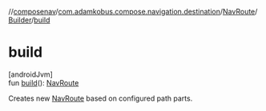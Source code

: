 //[composenav](../../../../index.md)/[com.adamkobus.compose.navigation.destination](../../index.md)/[NavRoute](../index.md)/[Builder](index.md)/[build](build.md)

# build

[androidJvm]\
fun [build](build.md)(): [NavRoute](../index.md)

Creates new [NavRoute](../index.md) based on configured path parts.
